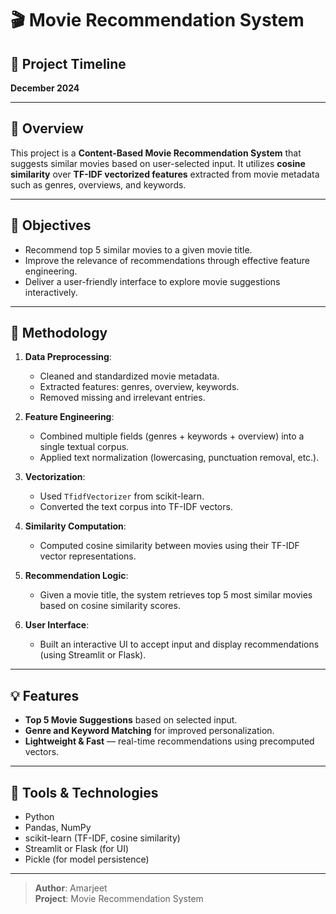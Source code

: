 # 🎬 Movie Recommendation System

## 📅 Project Timeline
**December 2024**

---

## 📌 Overview

This project is a **Content-Based Movie Recommendation System** that suggests similar movies based on user-selected input. It utilizes **cosine similarity** over **TF-IDF vectorized features** extracted from movie metadata such as genres, overviews, and keywords.

---

## 🎯 Objectives

- Recommend top 5 similar movies to a given movie title.
- Improve the relevance of recommendations through effective feature engineering.
- Deliver a user-friendly interface to explore movie suggestions interactively.

---

## 🧪 Methodology

1. **Data Preprocessing**:
   - Cleaned and standardized movie metadata.
   - Extracted features: genres, overview, keywords.
   - Removed missing and irrelevant entries.

2. **Feature Engineering**:
   - Combined multiple fields (genres + keywords + overview) into a single textual corpus.
   - Applied text normalization (lowercasing, punctuation removal, etc.).

3. **Vectorization**:
   - Used `TfidfVectorizer` from scikit-learn.
   - Converted the text corpus into TF-IDF vectors.

4. **Similarity Computation**:
   - Computed cosine similarity between movies using their TF-IDF vector representations.

5. **Recommendation Logic**:
   - Given a movie title, the system retrieves top 5 most similar movies based on cosine similarity scores.

6. **User Interface**:
   - Built an interactive UI to accept input and display recommendations (using Streamlit or Flask).

---

## 💡 Features

- **Top 5 Movie Suggestions** based on selected input.
- **Genre and Keyword Matching** for improved personalization.
- **Lightweight & Fast** — real-time recommendations using precomputed vectors.

---

## 🧠 Tools & Technologies

- Python
- Pandas, NumPy
- scikit-learn (TF-IDF, cosine similarity)
- Streamlit or Flask (for UI)
- Pickle (for model persistence)

---

> **Author**: Amarjeet  
> **Project**: Movie Recommendation System
